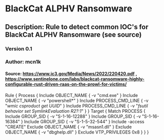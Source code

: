 # BlackCat ALPHV Ransomware
## Description: Rule to detect common IOC's for BlackCat ALPHV Ransomware (see source)
### Version 0.1
### Author: mcn1k
#### Source: https://www.ic3.gov/Media/News/2022/220420.pdf , https://www.sentinelone.com/labs/blackcat-ransomware-highly-configurable-rust-driven-raas-on-the-prowl-for-victims/

Rule {
    Process {
        Include OBJECT_NAME { -v "cmd.exe" }
        Include OBJECT_NAME { -v "powershell*" }
        Include PROCESS_CMD_LINE { -v "*wmic csproduct get UUID*" }
        Include PROCESS_CMD_LINE { -v "*fsutil behavior set SymlinkEvaluation R2?:1*" }
    }
    Target {
        Match PROCESS {
        Include GROUP_SID { -v "S-1-16-12288" }
        Include GROUP_SID { -v "S-1-16-16384" }
        Include GROUP_SID { -v "S-1-5-32-544" }
        Include -access "CREATE"
        Exclude OBJECT_NAME { -v "msasn1.dll" }
	    Exclude OBJECT_NAME { -v "dbghelp.dll" }
	    Exclude VTP_PRIVILEGES 0x8
        }
    }
}